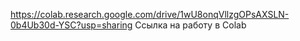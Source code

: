 https://colab.research.google.com/drive/1wU8onqVllzgOPsAXSLN-0b4Ub30d-YSC?usp=sharing 
Ссылка на работу в Colab
